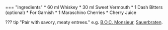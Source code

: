 === "Ingredients"
    * 60 ml Whiskey
    * 30 ml Sweet Vermouth
    * 1 Dash Bitters (optional)
    * For Garnish
        * 1 Maraschino Cherries
        * Cherry Juice

??? tip "Pair with savory, meaty entrees."
    e.g. [B.O.C. Monsieur](../../handhelds/boc-monsieur.md), [Sauerbraten](../../beef/sauerbraten.md).
